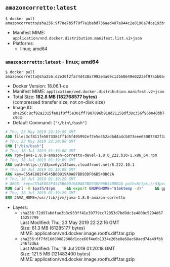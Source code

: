 ## `amazoncorretto:latest`

```console
$ docker pull amazoncorretto@sha256:9f78e7b5f70f7a1babd736aed407a944c2e0190a7dce193bf3afe1a6447964bf
```

-	Manifest MIME: `application/vnd.docker.distribution.manifest.list.v2+json`
-	Platforms:
	-	linux; amd64

### `amazoncorretto:latest` - linux; amd64

```console
$ docker pull amazoncorretto@sha256:d2e30f2fa74d438a7992e4a69c13b60649e0223ef97a5b0a40d0b0d4e014929a
```

-	Docker Version: 18.06.1-ce
-	Manifest MIME: `application/vnd.docker.distribution.manifest.v2+json`
-	Total Size: **182.8 MB (182768577 bytes)**  
	(compressed transfer size, not on-disk size)
-	Image ID: `sha256:8cf92a2315fe81f0ff5e301ff7987896b918d21158df38c356f96b040bb7c9d3`
-	Default Command: `["\/bin\/bash"]`

```dockerfile
# Thu, 23 May 2019 22:19:59 GMT
ADD file:3cf811fe5073384ff1d5f405992ef7e5e452ad6d4a4cb873eee65007382f3a4a in / 
# Thu, 23 May 2019 22:20:00 GMT
CMD ["/bin/bash"]
# Thu, 18 Jul 2019 01:19:08 GMT
ARG rpm=java-1.8.0-amazon-corretto-devel-1.8.0_222.b10-1.x86_64.rpm
# Thu, 18 Jul 2019 01:19:09 GMT
ARG path=https://d3pxv6yz143wms.cloudfront.net/8.222.10.1
# Thu, 18 Jul 2019 01:19:09 GMT
ARG key=C554E802F4545B60919A0A87BD93DF06B540D62A
# Thu, 18 Jul 2019 01:19:29 GMT
# ARGS: key=C554E802F4545B60919A0A87BD93DF06B540D62A path=https://d3pxv6yz143wms.cloudfront.net/8.222.10.1 rpm=java-1.8.0-amazon-corretto-devel-1.8.0_222.b10-1.x86_64.rpm
RUN curl -O $path/$rpm     && export GNUPGHOME="$(mktemp -d)"     && gpg --batch --keyserver ha.pool.sks-keyservers.net --recv-keys $key     && gpg --armor --export $key > corretto.asc     && rpm --import corretto.asc     && rpm -K $rpm     && rpm -i $rpm     && rm -r $GNUPGHOME corretto.asc $rpm     && yum install -y fontconfig     && yum clean all
# Thu, 18 Jul 2019 01:19:29 GMT
ENV JAVA_HOME=/usr/lib/jvm/java-1.8.0-amazon-corretto
```

-	Layers:
	-	`sha256:72d97abdfae3b3c933ff41e39779cc72853d7bd9dc1e4800c5294d6715257799`  
		Last Modified: Thu, 23 May 2019 22:22:16 GMT  
		Size: 61.3 MB (61285177 bytes)  
		MIME: application/vnd.docker.image.rootfs.diff.tar.gzip
	-	`sha256:6f7fd16d80082308d1cce66f4e6b1334e26be8e68ac68aed74a49fb6346f2d6a`  
		Last Modified: Thu, 18 Jul 2019 01:20:18 GMT  
		Size: 121.5 MB (121483400 bytes)  
		MIME: application/vnd.docker.image.rootfs.diff.tar.gzip
